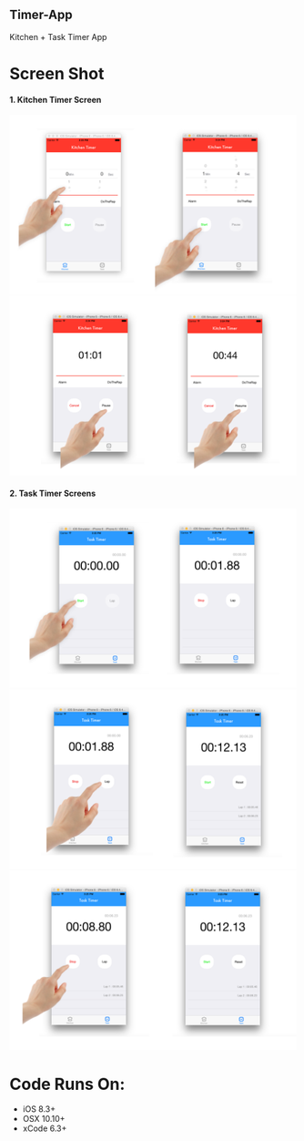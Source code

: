 ## Timer-App
Kitchen + Task Timer App   

# Screen Shot
#### 1. Kitchen Timer Screen

![ScreenShot](https://github.com/soohyun-christine-park/Timer-App/blob/master/Timer-App-01.png)
![ScreenShot](https://github.com/soohyun-christine-park/Timer-App/blob/master/Timer-App-02.png)

#### 2. Task Timer Screens
![ScreenShot](https://github.com/soohyun-christine-park/Timer-App/blob/master/Timer-App-03.png)
![ScreenShot](https://github.com/soohyun-christine-park/Timer-App/blob/master/Timer-App-04.png)
![ScreenShot](https://github.com/soohyun-christine-park/Timer-App/blob/master/Timer-App-05.png)


# Code Runs On:
+ iOS 8.3+
+ OSX 10.10+
+ xCode 6.3+  
 
